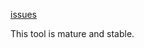 [issues](http://code.google.com/p/maatkit/issues/list?q=tool-mk_deadlock_logger)

This tool is mature and stable.